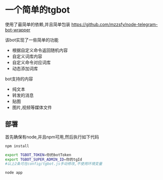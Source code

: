 # 一个简单的tgbot

使用了最简单的依赖,并且简单包装 https://github.com/mzzsfy/node-telegram-bot-wrapper

该bot实现了一些简单的功能

- 根据自定义命令返回随机内容
- 自定义词库内容
- 自定义命令对应词库
- 动态添加词库

bot支持的内容

- 纯文本
- 转发的消息
- 贴图
- 图片,视频等媒体文件

## 部署

首先确保有node,并且npm可用,然后执行如下代码

```bash
npm install

export TGBOT_TOKEN=你的botToken
export TGBOT_SUPER_ADMIN_ID=你的tgId
#以上2条可在config/tgbot.js手动修改,不使用环境变量

node app
```
